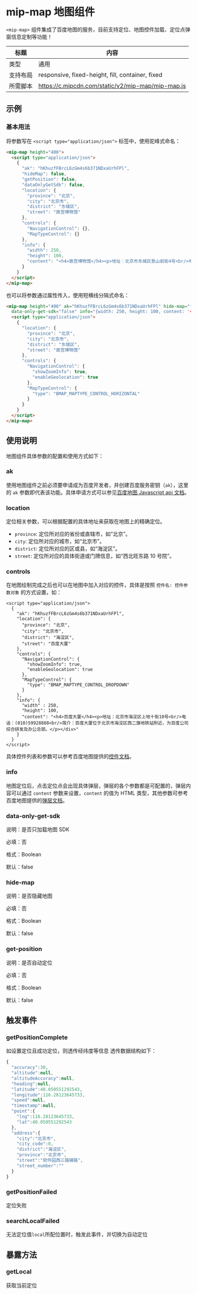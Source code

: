 # mip-map 地图组件

`<mip-map>` 组件集成了百度地图的服务，目前支持定位、地图控件加载、定位点弹窗信息定制等功能！

| 标题     | 内容                                              |
| -------- | ------------------------------------------------- |
| 类型     | 通用                                              |
| 支持布局 | responsive, fixed-height, fill, container, fixed  |
| 所需脚本 | https://c.mipcdn.com/static/v2/mip-map/mip-map.js |

## 示例

### 基本用法

将参数写在 `<script type="application/json">` 标签中，使用驼峰式命名：
```html
<mip-map height="400">
  <script type="application/json">
    {
      "ak": "hKhuzfFBrcL6zGm4s6b371NDxaUrhFPl",
      "hideMap": false,
      "getPosition": false,
      "dataOnlyGetSdk": false,
      "location": {
        "province": "北京",
        "city": "北京市",
        "district": "东城区",
        "street": "故宫博物馆"
      },
      "controls": {
        "NavigationControl": {},
        "MapTypeControl": {}
      },
      "info": {
        "width": 250,
        "height": 100,
        "content": "<h4>故宫博物馆</h4><p>地址：北京市东城区景山前街4号<br/>电话：(010)65131892</p></div>"
      }
    }
  </script>
</mip-map>
```

也可以将参数通过属性传入，使用短横线分隔式命名：
```html
<mip-map height="400" ak="hKhuzfFBrcL6zGm4s6b371NDxaUrhFPl" hide-map="false" get-position="false"
  data-only-get-sdk="false" info="{width: 250, height: 100, content: '<h4>故宫博物馆</h4><p>地址：北京市东城区景山前街4号<br/>电话：(010)65131892</p></div>'}">
  <script type="application/json">
    {
      "location": {
        "province": "北京",
        "city": "北京市",
        "district": "东城区",
        "street": "故宫博物馆"
      },
      "controls": {
        "NavigationControl": {
          "showZoomInfo": true,
          "enableGeolocation": true
        },
        "MapTypeControl": {
          "type": "BMAP_MAPTYPE_CONTROL_HORIZONTAL"
        }
      }
    }
  </script>
</mip-map>
```

## 使用说明

地图组件具体参数的配置和使用方式如下：

### ak

使用地图组件之前必须要申请成为百度开发者，并创建百度服务密钥（`ak`），这里的 `ak` 参数即代表该功能。具体申请方式可以参见[百度地图 Javascript api 文档](http://lbsyun.baidu.com/index.php?title=jspopular/guide/getkey)。

### location

定位相关参数，可以根据配置的具体地址来获取在地图上的精确定位。

- `province`: 定位所对应的省份或直辖市，如“北京”。
- `city`: 定位所对应的城市，如“北京市”。
- `district`: 定位所对应的区或县，如“海淀区”。
- `street`: 定位所对应的具体街道或门牌信息，如“西北旺东路 10 号院”。

### controls

在地图绘制完成之后也可以在地图中加入对应的控件，具体是按照 `控件名: 控件参数对象` 的方式设置，如：

```
<script type="application/json">
  {
    "ak": "hKhuzfFBrcL6zGm4s6b371NDxaUrhFPl",
    "location": {
      "province": "北京",
      "city": "北京市",
      "district": "海淀区",
      "street": "百度大厦"
    },
    "controls": {
      "NavigationControl": {
        "showZoomInfo": true,
        "enableGeolocation": true
      },
      "MapTypeControl": {
        "type": "BMAP_MAPTYPE_CONTROL_DROPDOWN"
      }
    },
    "info": {
      "width" : 250,
      "height": 100,
      "content": "<h4>百度大厦</h4><p>地址：北京市海淀区上地十街10号<br/>电话：(010)59928888<br/>简介：百度大厦位于北京市海淀区西二旗地铁站附近，为百度公司综合研发及办公总部。</p></div>"
    }
  }
</script>
```

具体控件列表和参数可以参考百度地图提供的[控件文档](http://lbsyun.baidu.com/cms/jsapi/reference/jsapi_reference.html#a2b0)。

### info

地图定位后，点击定位点会出现具体弹层，弹层的各个参数都是可配置的，弹层内容可以通过 `content` 参数来设置，`content` 的值为 HTML 类型，其他参数可参考百度地图提供的[弹层文档](http://lbsyun.baidu.com/cms/jsapi/reference/jsapi_reference.html#a3b8)。

### data-only-get-sdk

说明：是否只加载地图 SDK

必填：否

格式：Boolean

默认：false

### hide-map

说明：是否隐藏地图

必填：否

格式：Boolean

默认：false

### get-position

说明：是否自动定位

必填：否

格式：Boolean

默认：false

## 触发事件

### getPositionComplete

如设置定位且成功定位，则透传经纬度等信息
透传数据结构如下：

```js
{
  "accuracy":30,
  "altitude":null,
  "altitudeAccuracy":null,
  "heading":null,
  "latitude":40.050551292543,
  "longitude":116.28123645733,
  "speed":null,
  "timestamp":null,
  "point":{
    "lng":116.28123645733,
    "lat":40.050551292543
  },
  "address":{
    "city":"北京市",
    "city_code":0,
    "district":"海淀区",
    "province":"北京市",
    "street":"软件园西三路辅路",
    "street_number":""
  }
}
```
### getPositionFailed

定位失败

### searchLocalFailed

无法定位值`local`所配位置时，触发此事件，并切换为自动定位


## 暴露方法

### getLocal

获取当前定位
